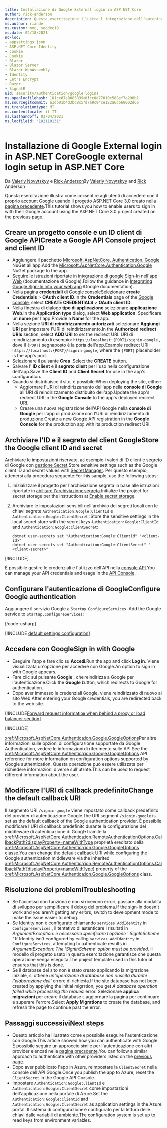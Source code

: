 ```yaml
---
title: Installazione di Google External login in ASP.NET Core
author: rick-anderson
description: Questa esercitazione illustra l'integrazione dell'autenticazione utente dell'account Google in un'app ASP.NET Core esistente.
ms.author: riande
ms.custom: mvc, seodec18
ms.date: 02/18/2021
no-loc:
- appsettings.json
- ASP.NET Core Identity
- cookie
- Cookie
- Blazor
- Blazor Server
- Blazor WebAssembly
- Identity
- Let's Encrypt
- Razor
- SignalR
uid: security/authentication/google-logins
ms.openlocfilehash: 181ce87e8085839e0fcc0d77010c588ef7a290b1
ms.sourcegitcommit: a1db01b4d3bd8c57d7a9c94ce122a6db68002d66
ms.translationtype: MT
ms.contentlocale: it-IT
ms.lasthandoff: 03/04/2021
ms.locfileid: "102110131"
---
```

# <a name="google-external-login-setup-in-aspnet-core"></a><span data-ttu-id="06b26-103">Installazione di Google External login in ASP.NET Core</span><span class="sxs-lookup"><span data-stu-id="06b26-103">Google external login setup in ASP.NET Core</span></span>

<span data-ttu-id="06b26-104">Da [Valeriy Novytskyy](https://github.com/01binary) e [Rick Anderson](https://twitter.com/RickAndMSFT)</span><span class="sxs-lookup"><span data-stu-id="06b26-104">By [Valeriy Novytskyy](https://github.com/01binary) and [Rick Anderson](https://twitter.com/RickAndMSFT)</span></span>

<span data-ttu-id="06b26-105">Questa esercitazione illustra come consentire agli utenti di accedere con il proprio account Google usando il progetto ASP.NET Core 3,0 creato nella [pagina precedente](xref:security/authentication/social/index).</span><span class="sxs-lookup"><span data-stu-id="06b26-105">This tutorial shows you how to enable users to sign in with their Google account using the ASP.NET Core 3.0 project created on the [previous page](xref:security/authentication/social/index).</span></span>

## <a name="create-a-google-api-console-project-and-client-id"></a><span data-ttu-id="06b26-106">Creare un progetto console e un ID client di Google API</span><span class="sxs-lookup"><span data-stu-id="06b26-106">Create a Google API Console project and client ID</span></span>

* <span data-ttu-id="06b26-107">Aggiungere il pacchetto [Microsoft. AspNetCore. Authentication. Google](https://www.nuget.org/packages/Microsoft.AspNetCore.Authentication.Google) NuGet all'app.</span><span class="sxs-lookup"><span data-stu-id="06b26-107">Add the [Microsoft.AspNetCore.Authentication.Google](https://www.nuget.org/packages/Microsoft.AspNetCore.Authentication.Google) NuGet package to the app.</span></span>
* <span data-ttu-id="06b26-108">Seguire le istruzioni riportate in [integrazione di google Sign-In nell'app Web](https://developers.google.com/identity/sign-in/web/sign-in) (documentazione di Google).</span><span class="sxs-lookup"><span data-stu-id="06b26-108">Follow the guidance in [Integrating Google Sign-In into your web app](https://developers.google.com/identity/sign-in/web/sign-in) (Google documentation).</span></span>
* <span data-ttu-id="06b26-109">Nella pagina **credenziali** di [Google console](https://console.developers.google.com/apis/credentials)Selezionare **create Credentials**  >  **OAuth client ID**.</span><span class="sxs-lookup"><span data-stu-id="06b26-109">In the **Credentials** page of the [Google console](https://console.developers.google.com/apis/credentials), select **CREATE CREDENTIALS** > **OAuth client ID**.</span></span>
* <span data-ttu-id="06b26-110">Nella finestra di dialogo **tipo di applicazione** selezionare **applicazione Web**.</span><span class="sxs-lookup"><span data-stu-id="06b26-110">In the **Application type** dialog, select **Web application**.</span></span> <span data-ttu-id="06b26-111">Specificare un **nome** per l'app.</span><span class="sxs-lookup"><span data-stu-id="06b26-111">Provide a **Name** for the app.</span></span>
* <span data-ttu-id="06b26-112">Nella sezione **URI di reindirizzamento autorizzati** selezionare **Aggiungi URI** per impostare l'URI di reindirizzamento.</span><span class="sxs-lookup"><span data-stu-id="06b26-112">In the **Authorized redirect URIs** section, select **ADD URI** to set the redirect URI.</span></span> <span data-ttu-id="06b26-113">URI di reindirizzamento di esempio: `https://localhost:{PORT}/signin-google` , dove il `{PORT}` segnaposto è la porta dell'app.</span><span class="sxs-lookup"><span data-stu-id="06b26-113">Example redirect URI: `https://localhost:{PORT}/signin-google`, where the `{PORT}` placeholder is the app's port.</span></span>
* <span data-ttu-id="06b26-114">Selezionare il pulsante **Crea** .</span><span class="sxs-lookup"><span data-stu-id="06b26-114">Select the **CREATE** button.</span></span>
* <span data-ttu-id="06b26-115">Salvare l' **ID client** e il **segreto client** per l'uso nella configurazione dell'app.</span><span class="sxs-lookup"><span data-stu-id="06b26-115">Save the **Client ID** and **Client Secret** for use in the app's configuration.</span></span>
* <span data-ttu-id="06b26-116">Quando si distribuisce il sito, è possibile:</span><span class="sxs-lookup"><span data-stu-id="06b26-116">When deploying the site, either:</span></span>
  * <span data-ttu-id="06b26-117">Aggiornare l'URI di reindirizzamento dell'app nella **console di Google** all'URI di reindirizzamento distribuito dell'app.</span><span class="sxs-lookup"><span data-stu-id="06b26-117">Update the app's redirect URI in the **Google Console** to the app's deployed redirect URI.</span></span>
  * <span data-ttu-id="06b26-118">Creare una nuova registrazione dell'API Google nella **console di Google** per l'app di produzione con l'URI di reindirizzamento di produzione.</span><span class="sxs-lookup"><span data-stu-id="06b26-118">Create a new Google API registration in the **Google Console** for the production app with its production redirect URI.</span></span>

## <a name="store-the-google-client-id-and-secret"></a><span data-ttu-id="06b26-119">Archiviare l'ID e il segreto del client Google</span><span class="sxs-lookup"><span data-stu-id="06b26-119">Store the Google client ID and secret</span></span>

<span data-ttu-id="06b26-120">Archiviare le impostazioni riservate, ad esempio i valori di ID client e segreto di Google con [gestione Secret](xref:security/app-secrets).</span><span class="sxs-lookup"><span data-stu-id="06b26-120">Store sensitive settings such as the Google client ID and secret values with [Secret Manager](xref:security/app-secrets).</span></span> <span data-ttu-id="06b26-121">Per questo esempio, attenersi alla procedura seguente:</span><span class="sxs-lookup"><span data-stu-id="06b26-121">For this sample, use the following steps:</span></span>

1. <span data-ttu-id="06b26-122">Inizializzare il progetto per l'archiviazione segreta in base alle istruzioni riportate in [abilitare l'archiviazione segreta](xref:security/app-secrets#enable-secret-storage).</span><span class="sxs-lookup"><span data-stu-id="06b26-122">Initialize the project for secret storage per the instructions at [Enable secret storage](xref:security/app-secrets#enable-secret-storage).</span></span>
1. <span data-ttu-id="06b26-123">Archiviare le impostazioni sensibili nell'archivio dei segreti locali con le chiavi segrete `Authentication:Google:ClientId` e `Authentication:Google:ClientSecret` :</span><span class="sxs-lookup"><span data-stu-id="06b26-123">Store the sensitive settings in the local secret store with the secret keys `Authentication:Google:ClientId` and `Authentication:Google:ClientSecret`:</span></span>

    ```dotnetcli
    dotnet user-secrets set "Authentication:Google:ClientId" "<client-id>"
    dotnet user-secrets set "Authentication:Google:ClientSecret" "<client-secret>"
    ```

[!INCLUDE[](~/includes/environmentVarableColon.md)]

<span data-ttu-id="06b26-124">È possibile gestire le credenziali e l'utilizzo dell'API nella [console API](https://console.developers.google.com/apis/dashboard).</span><span class="sxs-lookup"><span data-stu-id="06b26-124">You can manage your API credentials and usage in the [API Console](https://console.developers.google.com/apis/dashboard).</span></span>

## <a name="configure-google-authentication"></a><span data-ttu-id="06b26-125">Configurare l'autenticazione di Google</span><span class="sxs-lookup"><span data-stu-id="06b26-125">Configure Google authentication</span></span>

<span data-ttu-id="06b26-126">Aggiungere il servizio Google a `Startup.ConfigureServices` :</span><span class="sxs-lookup"><span data-stu-id="06b26-126">Add the Google service to `Startup.ConfigureServices`:</span></span>

[!code-csharp[](~/security/authentication/social/social-code/3.x/StartupGoogle3x.cs?highlight=11-19)]

[!INCLUDE [default settings configuration](includes/default-settings2-2.md)]

## <a name="sign-in-with-google"></a><span data-ttu-id="06b26-127">Accedere con Google</span><span class="sxs-lookup"><span data-stu-id="06b26-127">Sign in with Google</span></span>

* <span data-ttu-id="06b26-128">Eseguire l'app e fare clic su **Accedi**.</span><span class="sxs-lookup"><span data-stu-id="06b26-128">Run the app and click **Log in**.</span></span> <span data-ttu-id="06b26-129">Viene visualizzata un'opzione per accedere con Google.</span><span class="sxs-lookup"><span data-stu-id="06b26-129">An option to sign in with Google appears.</span></span>
* <span data-ttu-id="06b26-130">Fare clic sul pulsante **Google** , che reindirizza a Google per l'autenticazione.</span><span class="sxs-lookup"><span data-stu-id="06b26-130">Click the **Google** button, which redirects to Google for authentication.</span></span>
* <span data-ttu-id="06b26-131">Dopo aver immesso le credenziali Google, viene reindirizzato di nuovo al sito Web.</span><span class="sxs-lookup"><span data-stu-id="06b26-131">After entering your Google credentials, you are redirected back to the web site.</span></span>

[!INCLUDE[Forward request information when behind a proxy or load balancer section](includes/forwarded-headers-middleware.md)]

[!INCLUDE[](includes/chain-auth-providers.md)]

<span data-ttu-id="06b26-132"><xref:Microsoft.AspNetCore.Authentication.Google.GoogleOptions>Per altre informazioni sulle opzioni di configurazione supportate da Google Authentication, vedere le informazioni di riferimento sulle API.</span><span class="sxs-lookup"><span data-stu-id="06b26-132">See the <xref:Microsoft.AspNetCore.Authentication.Google.GoogleOptions> API reference for more information on configuration options supported by Google authentication.</span></span> <span data-ttu-id="06b26-133">Questa operazione può essere utilizzata per richiedere informazioni diverse sull'utente.</span><span class="sxs-lookup"><span data-stu-id="06b26-133">This can be used to request different information about the user.</span></span>

## <a name="change-the-default-callback-uri"></a><span data-ttu-id="06b26-134">Modificare l'URI di callback predefinito</span><span class="sxs-lookup"><span data-stu-id="06b26-134">Change the default callback URI</span></span>

<span data-ttu-id="06b26-135">Il segmento URI `/signin-google` viene impostato come callback predefinito del provider di autenticazione Google.</span><span class="sxs-lookup"><span data-stu-id="06b26-135">The URI segment `/signin-google` is set as the default callback of the Google authentication provider.</span></span> <span data-ttu-id="06b26-136">È possibile modificare l'URI di callback predefinito durante la configurazione del middleware di autenticazione di Google tramite la <xref:Microsoft.AspNetCore.Authentication.RemoteAuthenticationOptions.CallbackPath?displayProperty=nameWithType> proprietà ereditato della <xref:Microsoft.AspNetCore.Authentication.Google.GoogleOptions> classe.</span><span class="sxs-lookup"><span data-stu-id="06b26-136">You can change the default callback URI while configuring the Google authentication middleware via the inherited <xref:Microsoft.AspNetCore.Authentication.RemoteAuthenticationOptions.CallbackPath?displayProperty=nameWithType>) property of the <xref:Microsoft.AspNetCore.Authentication.Google.GoogleOptions> class.</span></span>

## <a name="troubleshooting"></a><span data-ttu-id="06b26-137">Risoluzione dei problemi</span><span class="sxs-lookup"><span data-stu-id="06b26-137">Troubleshooting</span></span>

* <span data-ttu-id="06b26-138">Se l'accesso non funziona e non si ricevono errori, passare alla modalità di sviluppo per semplificare il debug del problema.</span><span class="sxs-lookup"><span data-stu-id="06b26-138">If the sign-in doesn't work and you aren't getting any errors, switch to development mode to make the issue easier to debug.</span></span>
* <span data-ttu-id="06b26-139">Se Identity non è configurato chiamando `services.AddIdentity` in `ConfigureServices` , il tentativo di autenticare i risultati in *ArgumentException: è necessario specificare l'opzione ' SignInScheme '*.</span><span class="sxs-lookup"><span data-stu-id="06b26-139">If Identity isn't configured by calling `services.AddIdentity` in `ConfigureServices`, attempting to authenticate results in *ArgumentException: The 'SignInScheme' option must be provided*.</span></span> <span data-ttu-id="06b26-140">Il modello di progetto usato in questa esercitazione garantisce che questa operazione venga eseguita.</span><span class="sxs-lookup"><span data-stu-id="06b26-140">The project template used in this tutorial ensures that this is done.</span></span>
* <span data-ttu-id="06b26-141">Se il database del sito non è stato creato applicando la migrazione iniziale, si ottiene *un'operazione di database non riuscita durante l'elaborazione dell'* errore di richiesta.</span><span class="sxs-lookup"><span data-stu-id="06b26-141">If the site database has not been created by applying the initial migration, you get *A database operation failed while processing the request* error.</span></span> <span data-ttu-id="06b26-142">Selezionare **applica migrazioni** per creare il database e aggiornare la pagina per continuare a superare l'errore.</span><span class="sxs-lookup"><span data-stu-id="06b26-142">Select **Apply Migrations** to create the database, and refresh the page to continue past the error.</span></span>

## <a name="next-steps"></a><span data-ttu-id="06b26-143">Passaggi successivi</span><span class="sxs-lookup"><span data-stu-id="06b26-143">Next steps</span></span>

* <span data-ttu-id="06b26-144">Questo articolo ha illustrato come è possibile eseguire l'autenticazione con Google.</span><span class="sxs-lookup"><span data-stu-id="06b26-144">This article showed how you can authenticate with Google.</span></span> <span data-ttu-id="06b26-145">È possibile seguire un approccio simile per l'autenticazione con altri provider elencati nella [pagina precedente](xref:security/authentication/social/index).</span><span class="sxs-lookup"><span data-stu-id="06b26-145">You can follow a similar approach to authenticate with other providers listed on the [previous page](xref:security/authentication/social/index).</span></span>
* <span data-ttu-id="06b26-146">Dopo aver pubblicato l'app in Azure, reimpostare la `ClientSecret` nella console dell'API Google.</span><span class="sxs-lookup"><span data-stu-id="06b26-146">Once you publish the app to Azure, reset the `ClientSecret` in the Google API Console.</span></span>
* <span data-ttu-id="06b26-147">Impostare `Authentication:Google:ClientId` e `Authentication:Google:ClientSecret` come impostazioni dell'applicazione nella portale di Azure.</span><span class="sxs-lookup"><span data-stu-id="06b26-147">Set the `Authentication:Google:ClientId` and `Authentication:Google:ClientSecret` as application settings in the Azure portal.</span></span> <span data-ttu-id="06b26-148">Il sistema di configurazione è configurato per la lettura delle chiavi dalle variabili di ambiente.</span><span class="sxs-lookup"><span data-stu-id="06b26-148">The configuration system is set up to read keys from environment variables.</span></span>
